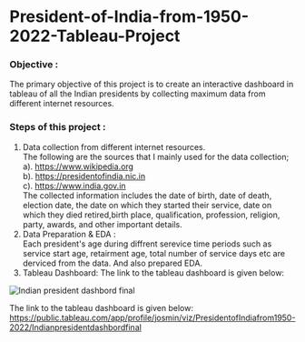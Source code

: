 # President-of-India-from-1950-2022-Tableau-Project 

### Objective :
The primary objective of this project is to create an interactive dashboard in tableau of all the Indian presidents by collecting maximum data from different internet resources. <br>

### Steps of this project :<br>
 1. Data collection from different internet resources. <br> The following are the sources that I mainly used for the data collection;
      <br> a). https://www.wikipedia.org
      <br> b). https://presidentofindia.nic.in 
      <br> c). https://www.india.gov.in 
      <br>The collected information includes the date of birth, date of death, election date, the date on which they started their service, date on which they died retired,birth place, qualification, profession, religion, party, awards, and other important details.<br>
2. Data Preparation & EDA : 
<br> Each president's age during diffrent serevice time periods such as service start age, retairment age, total number of service days etc are derviced from the data. And also prepared EDA.<br>
3. Tableau Dashboard:
The link to the tableau dashboard is given below: 

![Indian president dashbord final](https://user-images.githubusercontent.com/87713648/187464188-727b9a03-a08f-4ee7-a622-58009881655a.png)

The link to the tableau dashboard is given below: 
https://public.tableau.com/app/profile/josmin/viz/PresidentofIndiafrom1950-2022/Indianpresidentdashbordfinal

